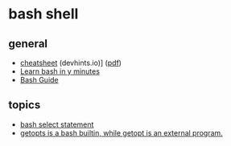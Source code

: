 
# bash shell 

## general
* [cheatsheet](https://devhints.io/bash) (devhints.io)] ([pdf](bashcheatsheet.pdf))
* [Learn bash in y minutes](https://learnxinyminutes.com)
* [Bash Guide](https://mywiki.wooledge.org)

## topics
* [bash select statement](https://linuxize.com/post/bash-select/)
* [getopts is a bash builtin, while getopt is an external program.](https://stackoverflow.com/questions/402377/using-getopts-to-process-long-and-short-command-line-options)

